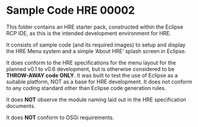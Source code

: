 ﻿# Sample Code HRE 00002

This folder contains an HRE starter pack, constructed within the Eclipse RCP
IDE, as this is the intended development environment for HRE.

It consists of sample code (and its required images) to setup and display the
HRE Menu system and a simple ‘About HRE’ splash screen in Eclipse.

It does conform to the HRE specifications for the menu layout for the planned
v0.1 to v0.6 development, but is otherwise considered to be **THROW-AWAY code
ONLY**. It was built to test the use of Eclipse as a suitable platform, NOT as a
base for HRE development. It does not conform to any coding standard other than
Eclipse code generation rules.

It does **NOT** observe the module naming laid out in the HRE specification
documents.

It does **NOT** conform to OSGi requirements.
